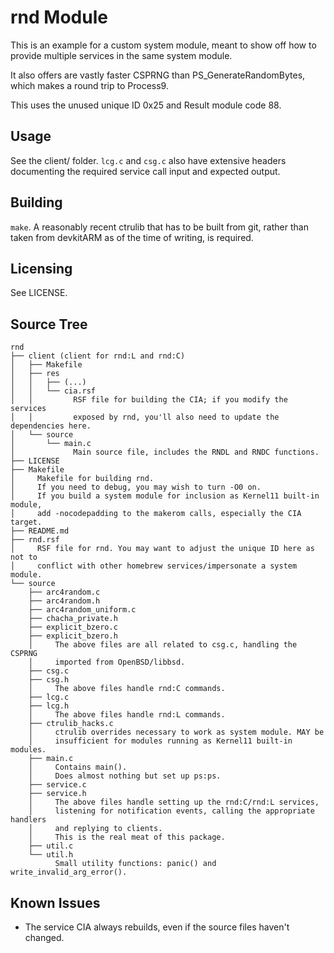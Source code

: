 # rnd Module

This is an example for a custom system module, meant to show off how to provide
multiple services in the same system module.

It also offers are vastly faster CSPRNG than PS\_GenerateRandomBytes, which
makes a round trip to Process9.

This uses the unused unique ID 0x25 and Result module code 88.

## Usage

See the client/ folder. `lcg.c` and `csg.c` also have extensive headers
documenting the required service call input and expected output.

## Building

`make`. A reasonably recent ctrulib that has to be built from git, rather than
taken from devkitARM as of the time of writing, is required.

## Licensing

See LICENSE.

## Source Tree

```
rnd
├── client (client for rnd:L and rnd:C)
│   ├── Makefile
│   ├── res
│   │   ├── (...)
│   │   └── cia.rsf
│   │         RSF file for building the CIA; if you modify the services
│   │         exposed by rnd, you'll also need to update the dependencies here.
│   └── source
│       └── main.c
│             Main source file, includes the RNDL and RNDC functions.
├── LICENSE
├── Makefile
│     Makefile for building rnd.
│     If you need to debug, you may wish to turn -O0 on.
│     If you build a system module for inclusion as Kernel11 built-in module,
│     add -nocodepadding to the makerom calls, especially the CIA target.
├── README.md
├── rnd.rsf
│     RSF file for rnd. You may want to adjust the unique ID here as not to
│     conflict with other homebrew services/impersonate a system module.
└── source
    ├── arc4random.c
    ├── arc4random.h
    ├── arc4random_uniform.c
    ├── chacha_private.h
    ├── explicit_bzero.c
    ├── explicit_bzero.h
    │     The above files are all related to csg.c, handling the CSPRNG
    │     imported from OpenBSD/libbsd.
    ├── csg.c
    ├── csg.h
    │     The above files handle rnd:C commands.
    ├── lcg.c
    ├── lcg.h
    │     The above files handle rnd:L commands.
    ├── ctrulib_hacks.c
    │     ctrulib overrides necessary to work as system module. MAY be
    │     insufficient for modules running as Kernel11 built-in modules.
    ├── main.c
    │     Contains main().
    │     Does almost nothing but set up ps:ps.
    ├── service.c
    ├── service.h
    │     The above files handle setting up the rnd:C/rnd:L services,
    │     listening for notification events, calling the appropriate handlers
    │     and replying to clients.
    │     This is the real meat of this package.
    ├── util.c
    └── util.h
          Small utility functions: panic() and write_invalid_arg_error().
```

## Known Issues

* The service CIA always rebuilds, even if the source files haven't changed.

